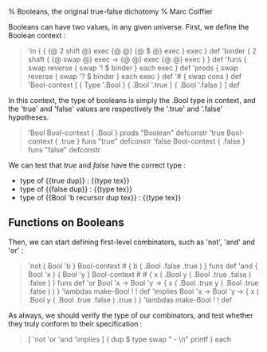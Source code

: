 % Booleans, the original true-false dichotomy
% Marc Coiffier

Booleans can have two values, in any given universe.
First, we define the Boolean context :

> 'in {
>    { {@ 2 shift @} exec
>      {@ @} {@ $ @} exec } exec
> } def
> 'binder { 2 shaft { {@ swap @} exec -> {@ @} exec {@ @} exec } } def
> 'funs { swap reverse { swap '! $ binder } each exec } def
> 'prods { swap reverse { swap '? $ binder } each exec } def
> '# { swap cons } def
> 'Bool-context [ { Type '.Bool } { .Bool '.true } { .Bool '.false } ] def

In this context, the type of booleans is simply the .Bool type in
context, and the 'true' and 'false' values are respectively the '.true'
and '.false' hypotheses.

> 'Bool Bool-context { .Bool } prods  "Boolean" defconstr
> 'true Bool-context { .true } funs   "true"    defconstr 
> 'false Bool-context { .false } funs "false"   defconstr

We can test that $true$ and $false$ have the correct type :

  - type of {{true dup}} : {{type tex}}
  - type of {{false dup}} : {{type tex}}
  - type of {{Bool 'b recursor dup tex}} : {{type tex}}

Functions on Booleans
---------------------

Then, we can start defining first-level combinators, such as 'not', 'and' and 'or' :

> 'not { Bool 'b } Bool-context # { b ( .Bool .false .true ) } funs def
> 'and { Bool 'x } { Bool 'y } Bool-context # #
>   { x ( .Bool y ( .Bool .true .false ) .false ) } funs def
> 'or Bool 'x -> Bool 'y ->
>   { x ( .Bool .true y ( .Bool .true .false ) ) } 'lambdas make-Bool
>   ! ! def
> 'implies Bool 'x -> Bool 'y ->
>   { x ( .Bool y ( .Bool .true .false ) .true ) } 'lambdas make-Bool
>   ! ! def

As always, we should verify the type of our combinators, and test
whether they truly conform to their specification :

> [ 'not 'or 'and 'implies ] { dup $ type swap "  - $%s : %l$\n" printf } each

